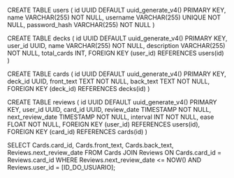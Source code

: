 CREATE TABLE users (
    id UUID DEFAULT uuid_generate_v4() PRIMARY KEY,
    name VARCHAR(255) NOT NULL,
    username VARCHAR(255) UNIQUE NOT NULL,
    password_hash VARCHAR(255) NOT NULL
)

CREATE TABLE decks (
  id UUID DEFAULT uuid_generate_v4() PRIMARY KEY,
  user_id UUID,
  name VARCHAR(255) NOT NULL,
  description VARCHAR(255) NOT NULL,
  total_cards INT,
  FOREIGN KEY (user_id) REFERENCES users(id)
)

CREATE TABLE cards (
  id UUID DEFAULT uuid_generate_v4() PRIMARY KEY,
  deck_id UUID,
  front_text TEXT NOT NULL,
  back_text TEXT NOT NULL,
  FOREIGN KEY (deck_id) REFERENCES decks(id)
)

CREATE TABLE reviews (
    id UUID DEFAULT uuid_generate_v4() PRIMARY KEY,
    user_id UUID,
    card_id UUID,
    review_date TIMESTAMP NOT NULL,
    next_review_date TIMESTAMP NOT NULL,
    interval INT NOT NULL,
    ease FLOAT NOT NULL,
    FOREIGN KEY (user_id) REFERENCES users(id),
    FOREIGN KEY (card_id) REFERENCES cards(id)
)

SELECT
    Cards.card_id,
    Cards.front_text,
    Cards.back_text,
    Reviews.next_review_date
FROM
    Cards
JOIN
    Reviews ON Cards.card_id = Reviews.card_id
WHERE
    Reviews.next_review_date <= NOW()
    AND Reviews.user_id = [ID_DO_USUARIO];

